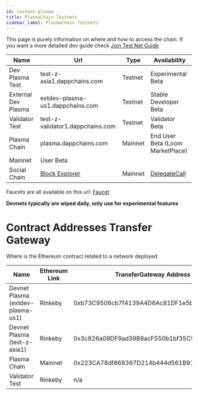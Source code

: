 ```yaml
---
id: testnet-plasma
title: PlasmaChain Testnets
sidebar_label: PlasmaChain Testnets
---
```


This page is purely information on where and how to access the chain.
If you want a more detailed dev guide check [Join Test Net Guide](join-testnet.html)

Name           | Url                              | Type      | Availability
-------------- | -------------------------------- | --------- |----------------
Dev Plasma Test| test-z-asia1.dappchains.com      | Testnet   | Experimental Beta
External Dev Plasma | extdev-plasma-us1.dappchains.com | Testnet   | Stable Developer Beta
Validator Test | test-z-validator1.dappchains.com | Testnet   | Validator Beta
Plasma Chain   | plasma.dappchains.com            | Mainnet   | End User Beta (Loom MarketPlace)
Mainnet   | User Beta
Social Chain   | [Block Explorer](https://blockchain.delegatecall.com) | Mainnet | [DelegateCall](https://delegatecall.com)

Faucets are all available on this url: [Faucet](http://faucet.dappchains.com)

**Devnets typically are wiped daily, only use for experimental features**

# Contract Addresses Transfer Gateway

Where is the Ethereum contract related to a network deployed

Name           | Ethereum Link | TransferGateway Address
-------------  | ------------- | ------------------------
Devnet Plasma (extdev-plasma-us1)  | Rinkeby       | 0xb73C9506cb7f4139A4D6Ac81DF1e5b6756Fab7A2
Devnet Plasma (test-z-asia1) | Rinkeby       | 0x3c826a09DF9ad39B9acF550b1bf35C9b6AfCd943
Plasma Chain   | Mainnet       | 0x223CA78df868367D214b444d561B9123c018963A
Validator Test | Rinkeby       | n/a


